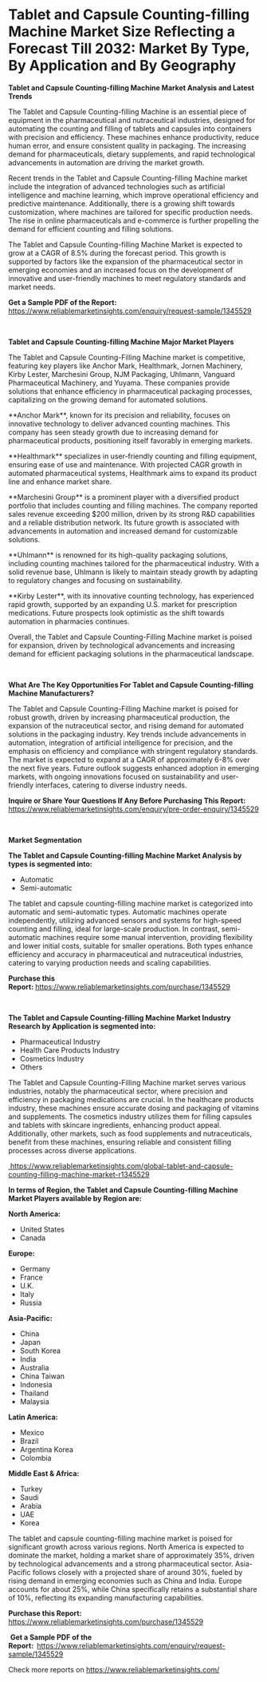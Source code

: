 <p><h1>Tablet and Capsule Counting-filling Machine Market Size Reflecting a Forecast Till 2032: Market By Type, By Application and By Geography</h1></p><p><strong>Tablet and Capsule Counting-filling Machine Market Analysis and Latest Trends</strong></p>
<p><p>The Tablet and Capsule Counting-filling Machine is an essential piece of equipment in the pharmaceutical and nutraceutical industries, designed for automating the counting and filling of tablets and capsules into containers with precision and efficiency. These machines enhance productivity, reduce human error, and ensure consistent quality in packaging. The increasing demand for pharmaceuticals, dietary supplements, and rapid technological advancements in automation are driving the market growth.</p><p>Recent trends in the Tablet and Capsule Counting-filling Machine market include the integration of advanced technologies such as artificial intelligence and machine learning, which improve operational efficiency and predictive maintenance. Additionally, there is a growing shift towards customization, where machines are tailored for specific production needs. The rise in online pharmaceuticals and e-commerce is further propelling the demand for efficient counting and filling solutions.</p><p>The Tablet and Capsule Counting-filling Machine Market is expected to grow at a CAGR of 8.5% during the forecast period. This growth is supported by factors like the expansion of the pharmaceutical sector in emerging economies and an increased focus on the development of innovative and user-friendly machines to meet regulatory standards and market needs.</p></p>
<p><strong>Get a Sample PDF of the Report:&nbsp;</strong> <a href="https://www.reliablemarketinsights.com/enquiry/request-sample/1345529?utm_campaign=2803&utm_medium=2&utm_source=Github&utm_content=ia&utm_term=27022025&utm_id=tablet-and-capsule-counting-filling-machine">https://www.reliablemarketinsights.com/enquiry/request-sample/1345529</a></p>
<p>&nbsp;</p>
<p><strong>Tablet and Capsule Counting-filling Machine Major Market Players</strong></p>
<p><p>The Tablet and Capsule Counting-Filling Machine market is competitive, featuring key players like Anchor Mark, Healthmark, Jornen Machinery, Kirby Lester, Marchesini Group, NJM Packaging, Uhlmann, Vanguard Pharmaceutical Machinery, and Yuyama. These companies provide solutions that enhance efficiency in pharmaceutical packaging processes, capitalizing on the growing demand for automated solutions.</p><p>**Anchor Mark**, known for its precision and reliability, focuses on innovative technology to deliver advanced counting machines. This company has seen steady growth due to increasing demand for pharmaceutical products, positioning itself favorably in emerging markets.</p><p>**Healthmark** specializes in user-friendly counting and filling equipment, ensuring ease of use and maintenance. With projected CAGR growth in automated pharmaceutical systems, Healthmark aims to expand its product line and enhance market share.</p><p>**Marchesini Group** is a prominent player with a diversified product portfolio that includes counting and filling machines. The company reported sales revenue exceeding $200 million, driven by its strong R&D capabilities and a reliable distribution network. Its future growth is associated with advancements in automation and increased demand for customizable solutions.</p><p>**Uhlmann** is renowned for its high-quality packaging solutions, including counting machines tailored for the pharmaceutical industry. With a solid revenue base, Uhlmann is likely to maintain steady growth by adapting to regulatory changes and focusing on sustainability.</p><p>**Kirby Lester**, with its innovative counting technology, has experienced rapid growth, supported by an expanding U.S. market for prescription medications. Future prospects look optimistic as the shift towards automation in pharmacies continues. </p><p>Overall, the Tablet and Capsule Counting-Filling Machine market is poised for expansion, driven by technological advancements and increasing demand for efficient packaging solutions in the pharmaceutical landscape.</p></p>
<p>&nbsp;</p>
<p><strong>What Are The Key Opportunities For Tablet and Capsule Counting-filling Machine Manufacturers?</strong></p>
<p><p>The Tablet and Capsule Counting-Filling Machine market is poised for robust growth, driven by increasing pharmaceutical production, the expansion of the nutraceutical sector, and rising demand for automated solutions in the packaging industry. Key trends include advancements in automation, integration of artificial intelligence for precision, and the emphasis on efficiency and compliance with stringent regulatory standards. The market is expected to expand at a CAGR of approximately 6-8% over the next five years. Future outlook suggests enhanced adoption in emerging markets, with ongoing innovations focused on sustainability and user-friendly interfaces, catering to diverse industry needs.</p></p>
<p><strong>Inquire or Share Your Questions If Any Before Purchasing This Report:</strong> <a href="https://www.reliablemarketinsights.com/enquiry/pre-order-enquiry/1345529?utm_campaign=2803&utm_medium=2&utm_source=Github&utm_content=ia&utm_term=27022025&utm_id=tablet-and-capsule-counting-filling-machine">https://www.reliablemarketinsights.com/enquiry/pre-order-enquiry/1345529</a></p>
<p>&nbsp;</p>
<p><strong>Market Segmentation</strong></p>
<p><strong>The Tablet and Capsule Counting-filling Machine Market Analysis by types is segmented into:</strong></p>
<p><ul><li>Automatic</li><li>Semi-automatic</li></ul></p>
<p><p>The tablet and capsule counting-filling machine market is categorized into automatic and semi-automatic types. Automatic machines operate independently, utilizing advanced sensors and systems for high-speed counting and filling, ideal for large-scale production. In contrast, semi-automatic machines require some manual intervention, providing flexibility and lower initial costs, suitable for smaller operations. Both types enhance efficiency and accuracy in pharmaceutical and nutraceutical industries, catering to varying production needs and scaling capabilities.</p></p>
<p><strong>Purchase this Report:&nbsp;</strong><a href="https://www.reliablemarketinsights.com/purchase/1345529?utm_campaign=2803&utm_medium=2&utm_source=Github&utm_content=ia&utm_term=27022025&utm_id=tablet-and-capsule-counting-filling-machine">https://www.reliablemarketinsights.com/purchase/1345529</a></p>
<p>&nbsp;</p>
<p><strong>The Tablet and Capsule Counting-filling Machine Market Industry Research by Application is segmented into:</strong></p>
<p><ul><li>Pharmaceutical Industry</li><li>Health Care Products Industry</li><li>Cosmetics Industry</li><li>Others</li></ul></p>
<p><p>The Tablet and Capsule Counting-Filling Machine market serves various industries, notably the pharmaceutical sector, where precision and efficiency in packaging medications are crucial. In the healthcare products industry, these machines ensure accurate dosing and packaging of vitamins and supplements. The cosmetics industry utilizes them for filling capsules and tablets with skincare ingredients, enhancing product appeal. Additionally, other markets, such as food supplements and nutraceuticals, benefit from these machines, ensuring reliable and consistent filling processes across diverse applications.</p></p>
<p><a href="https://www.reliablemarketinsights.com/global-tablet-and-capsule-counting-filling-machine-market-r1345529?utm_campaign=2803&utm_medium=2&utm_source=Github&utm_content=ia&utm_term=27022025&utm_id=tablet-and-capsule-counting-filling-machine">&nbsp;https://www.reliablemarketinsights.com/global-tablet-and-capsule-counting-filling-machine-market-r1345529</a></p>
<p><strong>In terms of Region, the Tablet and Capsule Counting-filling Machine Market Players available by Region are:</strong></p>
<p>
    <p> <strong> North America: </strong>
        <ul>
            <li>United States</li>
            <li>Canada</li>
        </ul>
        </p> 
    <p> <strong> Europe: </strong>
        <ul>
            <li>Germany</li>
            <li>France</li>
            <li>U.K.</li>
            <li>Italy</li>
            <li>Russia</li>
        </ul>
        </p> 
    <p> <strong> Asia-Pacific: </strong>
        <ul>
            <li>China</li>
            <li>Japan</li>
            <li>South Korea</li>
            <li>India</li>
            <li>Australia</li>
            <li>China Taiwan</li>
            <li>Indonesia</li>
            <li>Thailand</li>
            <li>Malaysia</li>
        </ul>
        </p> 
    <p> <strong> Latin America: </strong>
        <ul>
            <li>Mexico</li>
            <li>Brazil</li>
            <li>Argentina Korea</li>
            <li>Colombia</li>
        </ul>
        </p> 
    <p> <strong> Middle East & Africa: </strong>
        <ul>
            <li>Turkey</li>
            <li>Saudi</li>
            <li>Arabia</li>
            <li>UAE</li>
            <li>Korea</li>
        </ul>
    </p>
    </p>
<p><p>The tablet and capsule counting-filling machine market is poised for significant growth across various regions. North America is expected to dominate the market, holding a market share of approximately 35%, driven by technological advancements and a strong pharmaceutical sector. Asia-Pacific follows closely with a projected share of around 30%, fueled by rising demand in emerging economies such as China and India. Europe accounts for about 25%, while China specifically retains a substantial share of 10%, reflecting its expanding manufacturing capabilities.</p></p>
<p><strong>Purchase this Report: </strong><a href="https://www.reliablemarketinsights.com/purchase/1345529?utm_campaign=2803&utm_medium=2&utm_source=Github&utm_content=ia&utm_term=27022025&utm_id=tablet-and-capsule-counting-filling-machine">https://www.reliablemarketinsights.com/purchase/1345529</a></p>
<p>&nbsp;<strong>Get a Sample PDF of the Report:&nbsp;&nbsp;</strong><a href="https://www.reliablemarketinsights.com/enquiry/request-sample/1345529?utm_campaign=2803&utm_medium=2&utm_source=Github&utm_content=ia&utm_term=27022025&utm_id=tablet-and-capsule-counting-filling-machine">https://www.reliablemarketinsights.com/enquiry/request-sample/1345529</a></p>
<p><strong></strong></p>
<p>Check more reports on <a href="https://www.reliablemarketinsights.com/?utm_campaign=2803&utm_medium=2&utm_source=Github&utm_content=ia&utm_term=27022025&utm_id=tablet-and-capsule-counting-filling-machine">https://www.reliablemarketinsights.com/</a></p>